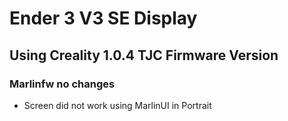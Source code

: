 # Ender 3 V3 SE Display

## Using Creality 1.0.4 TJC Firmware Version

### Marlinfw no changes
- Screen did not work using MarlinUI in Portrait 